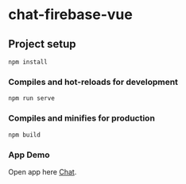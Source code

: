 # chat-firebase-vue

## Project setup

```
npm install
```

### Compiles and hot-reloads for development

```
npm run serve
```

### Compiles and minifies for production

```
npm build
```

### App Demo

Open app here [Chat](https://firechat-vue-86f94.firebaseapp.com/).
